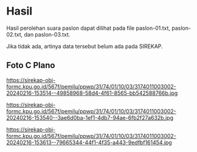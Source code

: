 # Hasil

Hasil perolehan suara paslon dapat dilihat pada file paslon-01.txt, paslon-02.txt, dan paslon-03.txt.

Jika tidak ada, artinya data tersebut belum ada pada SIREKAP.

## Foto C Plano

https://sirekap-obj-formc.kpu.go.id/567f/pemilu/ppwp/31/74/01/10/03/3174011003002-20240216-153514--49858968-58d4-4f61-8565-bb542588766b.jpg

https://sirekap-obj-formc.kpu.go.id/567f/pemilu/ppwp/31/74/01/10/03/3174011003002-20240216-153540--3ae6d0ba-1ef1-4db7-94ae-6fb2f27a632b.jpg

https://sirekap-obj-formc.kpu.go.id/567f/pemilu/ppwp/31/74/01/10/03/3174011003002-20240216-153613--79665344-44f1-4f35-a443-9edfbf161454.jpg
